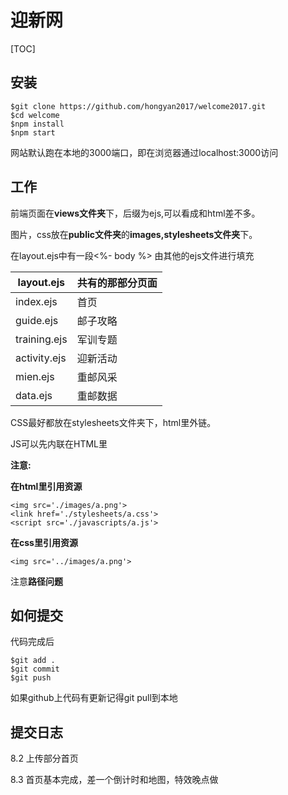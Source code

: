 # 迎新网

[TOC]

## 安装

```
$git clone https://github.com/hongyan2017/welcome2017.git
$cd welcome
$npm install
$npm start
```

网站默认跑在本地的3000端口，即在浏览器通过localhost:3000访问





## 工作

前端页面在**views文件夹**下，后缀为ejs,可以看成和html差不多。

图片，css放在**public文件夹**的**images,stylesheets文件夹**下。



在layout.ejs中有一段<%- body %> 由其他的ejs文件进行填充

| layout.ejs   | 共有的那部分页面 |
| ------------ | -------- |
| index.ejs    | 首页       |
| guide.ejs    | 邮子攻略     |
| training.ejs | 军训专题     |
| activity.ejs | 迎新活动     |
| mien.ejs     | 重邮风采     |
| data.ejs     | 重邮数据     |



CSS最好都放在stylesheets文件夹下，html里外链。

JS可以先内联在HTML里



**注意:**

 **在html里引用资源**

```
<img src='./images/a.png'>
<link href='./stylesheets/a.css'>
<script src='./javascripts/a.js'>
```



**在css里引用资源**

```
<img src='../images/a.png'>
```

注意**路径问题**

## 如何提交

代码完成后

```
$git add .
$git commit
$git push
```

如果github上代码有更新记得git pull到本地



## 提交日志



8.2 上传部分首页

8.3 首页基本完成，差一个倒计时和地图，特效晚点做

